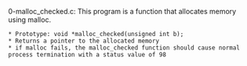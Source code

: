 0-malloc_checked.c: This program is a function that allocates memory using malloc.

	* Prototype: void *malloc_checked(unsigned int b);
	* Returns a pointer to the allocated memory
	* if malloc fails, the malloc_checked function should cause normal process termination with a status value of 98
